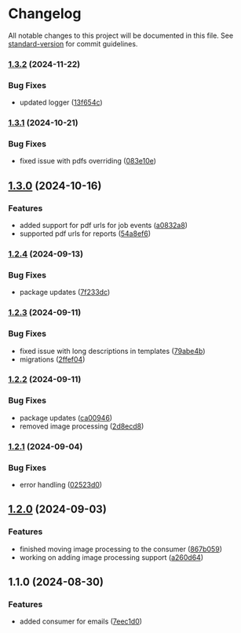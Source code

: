 # Changelog

All notable changes to this project will be documented in this file. See [standard-version](https://github.com/conventional-changelog/standard-version) for commit guidelines.

### [1.3.2](https://github.com/CandeeGenerations/nk-consumer/compare/v1.3.1...v1.3.2) (2024-11-22)

### Bug Fixes

- updated logger ([13f654c](https://github.com/CandeeGenerations/nk-consumer/commit/13f654ca84f3d80e8ac40641ddcfb04a9c9ad52a))

### [1.3.1](https://github.com/CandeeGenerations/nk-consumer/compare/v1.3.0...v1.3.1) (2024-10-21)

### Bug Fixes

- fixed issue with pdfs overriding ([083e10e](https://github.com/CandeeGenerations/nk-consumer/commit/083e10e7fc1532bc6e1e19c511438c64e9de4711))

## [1.3.0](https://github.com/CandeeGenerations/nk-consumer/compare/v1.2.4...v1.3.0) (2024-10-16)

### Features

- added support for pdf urls for job events ([a0832a8](https://github.com/CandeeGenerations/nk-consumer/commit/a0832a80aad0f0da68c8d44c2c5e39fbe17c6ee0))
- supported pdf urls for reports ([54a8ef6](https://github.com/CandeeGenerations/nk-consumer/commit/54a8ef6b294eff0eb6b2997c5967bdff923c31fe))

### [1.2.4](https://github.com/CandeeGenerations/nk-consumer/compare/v1.2.3...v1.2.4) (2024-09-13)

### Bug Fixes

- package updates ([7f233dc](https://github.com/CandeeGenerations/nk-consumer/commit/7f233dc8e2c49c405be7acccfd3ff7cbc72e662f))

### [1.2.3](https://github.com/CandeeGenerations/nk-consumer/compare/v1.2.2...v1.2.3) (2024-09-11)

### Bug Fixes

- fixed issue with long descriptions in templates ([79abe4b](https://github.com/CandeeGenerations/nk-consumer/commit/79abe4bad6f40f44652d9ce5481c877bae8be7bb))
- migrations ([2ffef04](https://github.com/CandeeGenerations/nk-consumer/commit/2ffef044b09c6f40c53fcc370c65265025965f1b))

### [1.2.2](https://github.com/CandeeGenerations/nk-consumer/compare/v1.2.1...v1.2.2) (2024-09-11)

### Bug Fixes

- package updates ([ca00946](https://github.com/CandeeGenerations/nk-consumer/commit/ca0094680da247997330952db8d3fca371bc21c3))
- removed image processing ([2d8ecd8](https://github.com/CandeeGenerations/nk-consumer/commit/2d8ecd8755f4c3c431ba9d6a1d16e23c5996e2ec))

### [1.2.1](https://github.com/CandeeGenerations/nk-consumer/compare/v1.2.0...v1.2.1) (2024-09-04)

### Bug Fixes

- error handling ([02523d0](https://github.com/CandeeGenerations/nk-consumer/commit/02523d04d28192eed89ff6571e1774242540cc35))

## [1.2.0](https://github.com/CandeeGenerations/nk-consumer/compare/v1.1.0...v1.2.0) (2024-09-03)

### Features

- finished moving image processing to the consumer ([867b059](https://github.com/CandeeGenerations/nk-consumer/commit/867b05933dfbcb37f7fe11da27385bcd6032b84b))
- working on adding image processing support ([a260d64](https://github.com/CandeeGenerations/nk-consumer/commit/a260d64cbf62dd70641f4374c12f14ff3af85f9f))

## 1.1.0 (2024-08-30)

### Features

- added consumer for emails ([7eec1d0](https://github.com/CandeeGenerations/nk-consumer/commit/7eec1d0afe5c4675dca6f05f20bc274fa3960346))
